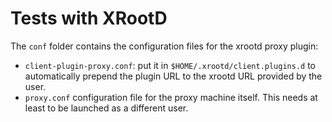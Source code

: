 # Tests with XRootD

The `conf` folder contains the configuration files for the xrootd proxy plugin:
* `client-plugin-proxy.conf`: put it in `$HOME/.xrootd/client.plugins.d` to automatically prepend the plugin URL to the xrootd URL provided by the user.
* `proxy.conf` configuration file for the proxy machine itself. This needs at least to be launched as a different user.
